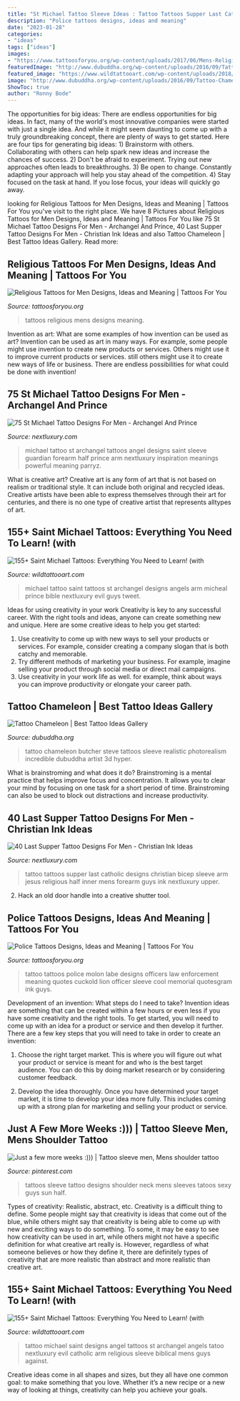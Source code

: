 ```yaml
---
title: "St Michael Tattoo Sleeve Ideas : Tattoo Tattoos Supper Last Catholic Designs Christian Bicep Sleeve Arm Jesus Religious Half Inner Mens Forearm Guys Ink Nextluxury Upper"
description: "Police tattoos designs, ideas and meaning"
date: "2023-01-28"
categories:
- "ideas"
tags: ["ideas"]
images:
- "https://www.tattoosforyou.org/wp-content/uploads/2017/06/Mens-Religious-Tattoos.jpg"
featuredImage: "http://www.dubuddha.org/wp-content/uploads/2016/09/Tattoo-Chameleon-by-Steve-Butcher-728x910.jpg"
featured_image: "https://www.wildtattooart.com/wp-content/uploads/2018/10/Saint-Michael-Tattoos-25101881.jpg"
image: "http://www.dubuddha.org/wp-content/uploads/2016/09/Tattoo-Chameleon-by-Steve-Butcher-728x910.jpg"
ShowToc: true
author: "Ronny Bode"
---
```



The opportunities for big ideas:
There are endless opportunities for big ideas. In fact, many of the world's most innovative companies were started with just a single idea. And while it might seem daunting to come up with a truly groundbreaking concept, there are plenty of ways to get started. Here are four tips for generating big ideas: 1) Brainstorm with others. Collaborating with others can help spark new ideas and increase the chances of success. 2) Don't be afraid to experiment. Trying out new approaches often leads to breakthroughs. 3) Be open to change. Constantly adapting your approach will help you stay ahead of the competition. 4) Stay focused on the task at hand. If you lose focus, your ideas will quickly go away.

	

		
looking for Religious Tattoos for Men Designs, Ideas and Meaning | Tattoos For You you've visit to the right place. We have 8 Pictures about Religious Tattoos for Men Designs, Ideas and Meaning | Tattoos For You like 75 St Michael Tattoo Designs For Men - Archangel And Prince, 40 Last Supper Tattoo Designs For Men - Christian Ink Ideas and also Tattoo Chameleon | Best Tattoo Ideas Gallery. Read more:
		
    
## Religious Tattoos For Men Designs, Ideas And Meaning | Tattoos For You

<img loading=lazy src="https://www.tattoosforyou.org/wp-content/uploads/2017/06/Mens-Religious-Tattoos.jpg" onerror="this.onerror=null;this.src='https://tse2.mm.bing.net/th?id=OIP.0zmLD4xEfgs-DKuEb1qyJwHaJ-&amp;pid=15.1';" alt="Religious Tattoos for Men Designs, Ideas and Meaning | Tattoos For You">

_Source: tattoosforyou.org_

>tattoos religious mens designs meaning. 

	

Invention as art: What are some examples of how invention can be used as art?
Invention can be used as art in many ways. For example, some people might use invention to create new products or services. Others might use it to improve current products or services. still others might use it to create new ways of life or business. There are endless possibilities for what could be done with invention!

    
## 75 St Michael Tattoo Designs For Men - Archangel And Prince

<img loading=lazy src="http://nextluxury.com/wp-content/uploads/half-sleeve-tattoo-st-michael-on-men.jpg" onerror="this.onerror=null;this.src='https://tse4.mm.bing.net/th?id=OIP.qYNCMmkZmYkb-0WWD7ZDRAAAAA&amp;pid=15.1';" alt="75 St Michael Tattoo Designs For Men - Archangel And Prince">

_Source: nextluxury.com_

>michael tattoo st archangel tattoos angel designs saint sleeve guardian forearm half prince arm nextluxury inspiration meanings powerful meaning parryz. 

	

What is creative art?
Creative art is any form of art that is not based on realism or traditional style. It can include both original and recycled ideas. Creative artists have been able to express themselves through their art for centuries, and there is no one type of creative artist that represents alltypes of art.

    
## 155+ Saint Michael Tattoos: Everything You Need To Learn! (with

<img loading=lazy src="https://www.wildtattooart.com/wp-content/uploads/2018/10/Saint-Michael-Tattoos-25101873.jpg" onerror="this.onerror=null;this.src='https://tse4.mm.bing.net/th?id=OIP.D_Ikj1ej7eSLMyHrI0o-0wHaKA&amp;pid=15.1';" alt="155+ Saint Michael Tattoos: Everything You Need to Learn! (with">

_Source: wildtattooart.com_

>michael tattoo saint tattoos st archangel designs angels arm micheal prince bible nextluxury evil guys tweet. 

	

Ideas for using creativity in your work
Creativity is key to any successful career. With the right tools and ideas, anyone can create something new and unique. Here are some creative ideas to help you get started: 
1. Use creativity to come up with new ways to sell your products or services. For example, consider creating a company slogan that is both catchy and memorable. 
2. Try different methods of marketing your business. For example, imagine selling your product through social media or direct mail campaigns. 
3. Use creativity in your work life as well. for example, think about ways you can improve productivity or elongate your career path.

    
## Tattoo Chameleon | Best Tattoo Ideas Gallery

<img loading=lazy src="http://www.dubuddha.org/wp-content/uploads/2016/09/Tattoo-Chameleon-by-Steve-Butcher-728x910.jpg" onerror="this.onerror=null;this.src='https://tse1.mm.bing.net/th?id=OIP.2mtETKdt9FnUhuNks67DXQHaJQ&amp;pid=15.1';" alt="Tattoo Chameleon | Best Tattoo Ideas Gallery">

_Source: dubuddha.org_

>tattoo chameleon butcher steve tattoos sleeve realistic photorealism incredible dubuddha artist 3d hyper. 

	

What is brainstroming and what does it do?
Brainstroming is a mental practice that helps improve focus and concentration. It allows you to clear your mind by focusing on one task for a short period of time. Brainstroming can also be used to block out distractions and increase productivity.

    
## 40 Last Supper Tattoo Designs For Men - Christian Ink Ideas

<img loading=lazy src="http://nextluxury.com/wp-content/uploads/mens-bicep-last-supper-jesus-and-disciples-tattoo.jpg" onerror="this.onerror=null;this.src='https://tse4.mm.bing.net/th?id=OIP.wLL4Z7e_bpm1Tis5rG--DQHaHa&amp;pid=15.1';" alt="40 Last Supper Tattoo Designs For Men - Christian Ink Ideas">

_Source: nextluxury.com_

>tattoo tattoos supper last catholic designs christian bicep sleeve arm jesus religious half inner mens forearm guys ink nextluxury upper. 

	

2. Hack an old door handle into a creative shutter tool.

    
## Police Tattoos Designs, Ideas And Meaning | Tattoos For You

<img loading=lazy src="https://www.tattoosforyou.org/wp-content/uploads/2016/05/Tattoos-for-Police-Officers.jpg" onerror="this.onerror=null;this.src='https://tse2.mm.bing.net/th?id=OIP.5RsLfcM5rQs6lEa0myoUYgHaLk&amp;pid=15.1';" alt="Police Tattoos Designs, Ideas and Meaning | Tattoos For You">

_Source: tattoosforyou.org_

>tattoo tattoos police molon labe designs officers law enforcement meaning quotes cuckold lion officer sleeve cool memorial quotesgram ink guys. 

	

Development of an invention: What steps do I need to take?
Invention ideas are something that can be created within a few hours or even less if you have some creativity and the right tools. To get started, you will need to come up with an idea for a product or service and then develop it further. There are a few key steps that you will need to take in order to create an invention:
1. Choose the right target market. This is where you will figure out what your product or service is meant for and who is the best target audience. You can do this by doing market research or by considering customer feedback.

2. Develop the idea thoroughly. Once you have determined your target market, it is time to develop your idea more fully. This includes coming up with a strong plan for marketing and selling your product or service.

    
## Just A Few More Weeks :))) | Tattoo Sleeve Men, Mens Shoulder Tattoo

<img loading=lazy src="https://i.pinimg.com/736x/93/3c/bc/933cbc96feb7f0abc6eec27cf28f6ba8--neck-tattoos-tatoos.jpg" onerror="this.onerror=null;this.src='https://tse2.mm.bing.net/th?id=OIP.UEf3_v6CA_QC_S4ws3mf5AHaNK&amp;pid=15.1';" alt="Just a few more weeks :))) | Tattoo sleeve men, Mens shoulder tattoo">

_Source: pinterest.com_

>tattoos sleeve tattoo designs shoulder neck mens sleeves tatoos sexy guys sun half. 

	

Types of creativity: Realistic, abstract, etc.
Creativity is a difficult thing to define. Some people might say that creativity is ideas that come out of the blue, while others might say that creativity is being able to come up with new and exciting ways to do something. To some, it may be easy to see how creativity can be used in art, while others might not have a specific definition for what creative art really is. However, regardless of what someone believes or how they define it, there are definitely types of creativity that are more realistic than abstract and more realistic than creative art.

    
## 155+ Saint Michael Tattoos: Everything You Need To Learn! (with

<img loading=lazy src="https://www.wildtattooart.com/wp-content/uploads/2018/10/Saint-Michael-Tattoos-25101881.jpg" onerror="this.onerror=null;this.src='https://tse1.mm.bing.net/th?id=OIP.225Qrqc8oKLS2MtVKiXwZAHaIi&amp;pid=15.1';" alt="155+ Saint Michael Tattoos: Everything You Need to Learn! (with">

_Source: wildtattooart.com_

>tattoo michael saint designs angel tattoos st archangel angels tatoo nextluxury evil catholic arm religious sleeve biblical mens guys against. 

	

Creative ideas come in all shapes and sizes, but they all have one common goal: to make something that you love. Whether it’s a new recipe or a new way of looking at things, creativity can help you achieve your goals.

